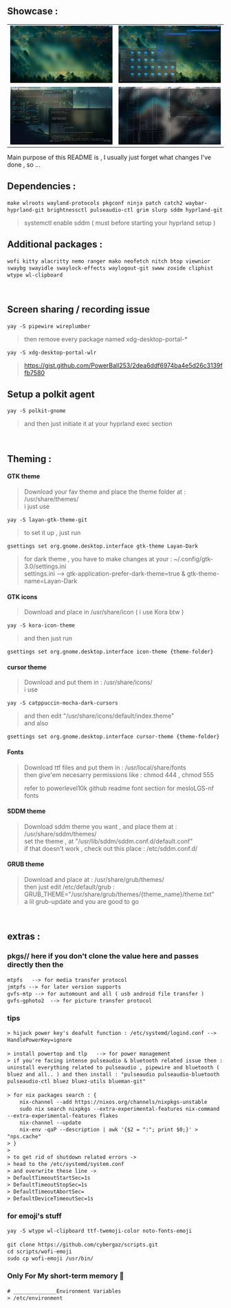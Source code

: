 ## Showcase :

| | |   
|:------------------------------:|:------------------------------:| 
|<img width="100%" src="https://github.com/cybergaz/void_repo/blob/master/screenshots/1676185887.png" alt="ss1">|<img width="100%" src="https://github.com/cybergaz/void_repo/blob/master/screenshots/1676186035.png" alt="ss2">|
|<img width="100%" src="https://github.com/cybergaz/void_repo/blob/master/screenshots/1676186789.png" alt="ss3">|<img width="100%" src="https://github.com/cybergaz/void_repo/blob/master/screenshots/1676202951.png" alt="ss4">|


Main purpose of this README is , I usually just forget what changes I've done , so ...    


## Dependencies :

```
make wlroots wayland-protocols pkgconf ninja patch catch2 waybar-hyprland-git brightnessctl pulseaudio-ctl grim slurp sddm hyprland-git 

```
> systemctl enable sddm ( must before starting your hyprland setup )    


## Additional packages :
    wofi kitty alacritty nemo ranger mako neofetch nitch btop viewnior swaybg swayidle swaylock-effects waylogout-git swww zoxide cliphist wtype wl-clipboard


<br>

## Screen sharing / recording issue
    yay -S pipewire wireplumber
>then remove every package named xdg-desktop-portal-*    

    yay -S xdg-desktop-portal-wlr

>https://gist.github.com/PowerBall253/2dea6ddf6974ba4e5d26c3139ffb7580      

    
## Setup a polkit agent 
    yay -S polkit-gnome
>and then just initiate it at your hyprland exec section        

<br>

## Theming :

#### GTK theme 
>Download your fav theme and place the theme folder at : /usr/share/themes/         
> i just use        

    yay -S layan-gtk-theme-git
>to set it up , just run        
    
    gsettings set org.gnome.desktop.interface gtk-theme Layan-Dark
>for dark theme , you have to make changes at your : ~/.config/gtk-3.0/settings.ini         
>settings.ini -->  gtk-application-prefer-dark-theme=true  &  gtk-theme-name=Layan-Dark         

#### GTK icons 

>Download and place in /usr/share/icon   ( i use Kora btw )    
    
    yay -S kora-icon-theme
>and then just run          
    
    gsettings set org.gnome.desktop.interface icon-theme {theme-folder}

#### cursor theme 
> Download and put them in : /usr/share/icons/          
>i use          

    yay -S catppuccin-mocha-dark-cursors 
>and then edit "/usr/share/icons/default/index.theme"           
>and also       

    gsettings set org.gnome.desktop.interface cursor-theme {theme-folder}
 
#### Fonts 
> Download ttf files and put them in : /usr/local/share/fonts     
> then give'em necesarry permissions like : chmod 444 , chmod 555    
> 
>  refer to powerlevel10k github readme font section for mesloLGS-nf  fonts

#### SDDM theme 
>Download sddm theme you want , and place them at : /usr/share/sddm/themes/         
>set the theme , at "/usr/lib/sddm/sddm.conf.d/default.conf"        
>if that doesn't work , check out this place : /etc/sddm.conf.d/

#### GRUB theme
>Download and place at : /usr/share/grub/themes/            
>then just edit /etc/default/grub : GRUB_THEME="/usr/share/grub/themes/{theme_name}/theme.txt"      
>a lil grub-update and you are good to go           

<br>

## extras :

### pkgs// here if you don't clone the value here and passes directly then the

    mtpfs   --> for media transfer protocol
    jmtpfs --> for later version supports
    gvfs-mtp --> for automount and all ( usb android file transfer )
    gvfs-gphoto2  --> for picture transfer protocol

### tips

    > hijack power key's deafult function : /etc/systemd/logind.conf --> HandlePowerKey=ignore

    > install powertop and tlp   --> for power management        
    > if you're facing intense pulseaudio & bluetooth related issue then : uninstall everything related to pulseaudio , pipewire and bluetooth ( bluez and all.. ) and then install : "pulseaudio pulseaudio-bluetooth pulseaudio-ctl bluez bluez-utils blueman-git"

    > for nix packages search : {
        nix-channel --add https://nixos.org/channels/nixpkgs-unstable   
        sudo nix search nixpkgs --extra-experimental-features nix-command --extra-experimental-features flakes  
        nix-channel --update         
        nix-env -qaP --description | awk '{$2 = ":"; print $0;}' > "nps.cache"  
    > } 
    >   
    > to get rid of shutdown related errors -> 
    > head to the /etc/systemd/system.conf 
    > and overwrite these line -> 
    > DefaultTimeoutStartSec=1s
    > DefaultTimeoutStopSec=1s
    > DefaultTimeoutAbortSec=
    > DefaultDeviceTimeoutSec=1s


### for emoji's stuff

    yay -S wtype wl-clipboard ttf-twemoji-color noto-fonts-emoji
    
    git clone https://github.com/cybergaz/scripts.git
    cd scripts/wofi-emoji
    sudo cp wofi-emoji /usr/bin/


### Only For My short-term memory 📝

    # ______________Environment Variables
    > /etc/environment
